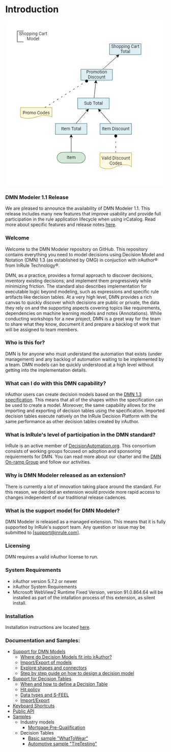 # Introduction

![InRule DMN Step By Step Guide Step 2](/images/shoppingcartmodel.png)

### DMN Modeler 1.1 Release
We are pleased to announce the availability of DMN Modeler 1.1.  This release includes many new features that improve usability and provide full participation in the rule application lifecycle when using irCatalog.  Read more about specific features and release notes [here](/install/readme.md).

### Welcome
Welcome to the DMN Modeler repository on GitHub.  This repository contains everything you need to model decisions using Decision Model and Notation (DMN) 1.3 (as established by OMG) in conjuction with irAuthor® from InRule Technology®.

DMN, as a practice, provides a formal approach to discover decisions, inventory existing decisions, and implement them progressively while minimizing friction.  The standard also describes implementation for executable logic beyond modeling, such as expressions and specific rule artifacts like decision tables.  At a very high level, DMN provides a rich canvas to quickly discover which decisions are public or private, the data they rely on and the supporting aspects covering topics like requirements, dependencies on machine learning models and notes (Annotations).  While conducting workshops for a new project, DMN is a great way for the team to share what they know, document it and prepare a backlog of work that will be assigned to team members.

### Who is this for?
DMN is for anyone who must understand the automation that exists (under management) and any backlog of automation waiting to be implemented by a team.  DMN models can be quickly understood at a high level without getting into the implementation details.  

### What can I do with this DMN capability?
irAuthor users can create decision models based on the [DMN 1.3 specification](https://www.omg.org/spec/DMN/1.3/PDF).  This means that all of the shapes within the specification can be used to create a model.  Moreover, the same capability allows for the importing and exporting of decision tables using the specification.  Imported decision tables execute natively on the InRule Decision Platform with the same performance as other decision tables created by irAuthor.

### What is InRule's level of participation in the DMN standard?
InRule is an active member of [DecisionAutomation.org](https://www.decisionautomation.org).  This consortium consists of working groups focused on adoption and sponsoring requierments for DMN.  You can read more about our charter and the [DMN On-ramp Group](https://www.decisionautomation.org/dmn-on-ramp-group) and follow our activities.

### Why is DMN Modeler released as an extension?
There is currently a lot of innovation taking place around the standard.  For this reason, we decided an extension would provide more rapid access to changes independent of our traditional release cadences.  

### What is the support model for DMN Modeler?
DMN Modeler is released as a managed extension.  This means that it is fully supported by InRule's support team.  Any question or issue may be submitted to [support@inrule.com].

### Licensing
DMN requires a valid irAuthor license to run.

### System Requirements
* irAuthor version 5.7.2 or newer
* irAuthor System Requirements
* Microsoft WebView2 Runtime Fixed Version, version 91.0.864.64 will be installed as part of the intallation process of this extension, as silent install.  

### Installation
Installation instructions are located [here](/install/readme.md).

### Documentation and Samples:

- [Support for DMN Models](/doc/DMNModels.md)
   * [Where do Decision Models fit into irAuthor?](/doc/DMNModels.md)
   * [Import/Export of models](/doc/DMNModels.md#importexport-of-models)
   * [Explore shapes and connectors](/doc/DMNModels.md#explore-shapes-and-connectors)
   * [Step by step guide on how to design a decision model](/doc/DMNModels.md#step-by-step-guide-on-how-to-design-a-decision-model)
- [Support for Decision Tables](/doc/DecisionTables.md)
   * [When and how to define a Decision Table](/doc/DecisionTables.md#when-and-how-to-define-a-decision-tables)
   * [Hit policy](/doc/DecisionTables.md#hit-policy)
   * [Data types and S-FEEL](/doc/DecisionTables.md#data-types-and-s-feel)
   * [Import/Export](/doc/DecisionTables.md#importexport)
- [Keyboard Shortcuts](/doc/KeyboardShortcuts.md)
- [Public API](/doc/PublicAPIForDMNModeler.md)
- [Samples](/samples/)
    * Industry models
      * [Mortgage Pre-Qualification](/samples/PreQualificationModel.dmn)
    * Decision Tables
      * [Basic sample "WhatToWear"](/samples/InRuleDMN_SampleDecisionTable_WhatToWear.dmn)
      * [Automotive sample "TireTesting"](/samples/InRuleDMN_SampleDecisionTable_TireTesting.dmn)
